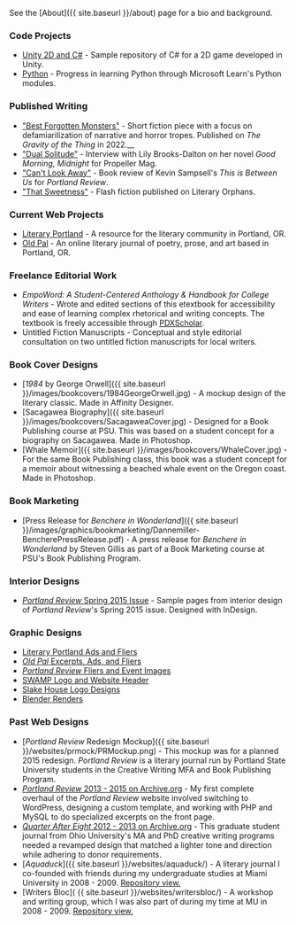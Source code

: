 See the [About]({{ site.baseurl }}/about) page for a bio and background.

### Code Projects

* [Unity 2D and C#](https://github.com/spacemoss/spacemoss.github.io/tree/main/codesamples/unity2dc%23) - Sample repository of C# for a 2D game developed in Unity.
* [Python](https://github.com/spacemoss/spacemoss.github.io/tree/main/codesamples/python-microsoft-learn) - Progress in learning Python through Microsoft Learn's Python modules.

### Published Writing

* ["Best Forgotten Monsters"](http://thegravityofthething.com/best-forgotten-monsters-alex-dannemiller/) - Short fiction piece with a focus on defamiarilization of narrative and horror tropes. Published on _The Gravity of the Thing_ in 2022.__
* ["Dual Solitude"](http://www.propellermag.com/Sept2016/BrooksDaltonDannemillerSept16.html) - Interview with Lily Brooks-Dalton on her novel _Good Morning, Midnight_ for Propeller Mag.
* ["Can't Look Away"](http://portlandreview.org/review-of-kevin-sampsells-this-is-between-us/) - Book review of Kevin Sampsell's _This is Between Us_ for _Portland Review_.
* ["That Sweetness"](http://www.literaryorphans.org/playdb/sweetness-alex-dannemiller/) - Flash fiction published on Literary Orphans.

### Current Web Projects

* [Literary Portland](https://literaryportland.org) - A resource for the literary community in Portland, OR.
* [Old Pal](https://oldpalmag.com) - An online literary journal of poetry, prose, and art based in Portland, OR.

### Freelance Editorial Work

* _EmpoWord: A Student-Centered Anthology & Handbook for College Writers_ - Wrote and edited sections of this etextbook for accessibility and ease of learning complex rhetorical and writing concepts. The textbook is freely accessible through [PDXScholar](https://pdxscholar.library.pdx.edu/pdxopen/20/).
* Untitled Fiction Manuscripts - Conceptual and style editorial consultation on two untitled fiction manuscripts for local writers.

### Book Cover Designs

* [_1984_ by George Orwell]({{ site.baseurl }}/images/bookcovers/1984GeorgeOrwell.jpg) - A mockup design of the literary classic. Made in Affinity Designer.
* [Sacagawea Biography]({{ site.baseurl }}/images/bookcovers/SacagaweaCover.jpg) - Designed for a Book Publishing course at PSU. This was based on a student concept for a biography on Sacagawea. Made in Photoshop.
* [Whale Memoir]({{ site.baseurl }}/images/bookcovers/WhaleCover.jpg) - For the same Book Publishing class, this book was a student concept for a memoir about witnessing a beached whale event on the Oregon coast. Made in Photoshop.

### Book Marketing

* [Press Release for _Benchere in Wonderland_]({{ site.baseurl }}/images/graphics/bookmarketing/Dannemiller-BencherePressRelease.pdf) - A press release for _Benchere in Wonderland_ by Steven Gillis as part of a Book Marketing course at PSU's Book Publishing Program.

### Interior Designs

* [_Portland Review_ Spring 2015 Issue](https://github.com/spacemoss/spacemoss.github.io/tree/main/interiordesigns/prspring2015/) - Sample pages from interior design of _Portland Review_'s Spring 2015 issue. Designed with InDesign.

### Graphic Designs

* [Literary Portland Ads and Fliers](https://github.com/spacemoss/spacemoss.github.io/tree/main/images/graphics/literaryportland/)
* [_Old Pal_ Excerpts, Ads, and Fliers](https://github.com/spacemoss/spacemoss.github.io/tree/main/images/graphics/oldpal/)
* [_Portland Review_ Fliers and Event Images](https://github.com/spacemoss/spacemoss.github.io/tree/main/images/graphics/portlandreview/)
* [SWAMP Logo and Website Header](https://github.com/spacemoss/spacemoss.github.io/tree/main/images/graphics/swamp/)
* [Slake House Logo Designs](https://github.com/spacemoss/spacemoss.github.io/tree/main/images/graphics/slakehouse/)
* [Blender Renders](https://github.com/spacemoss/spacemoss.github.io/tree/main/images/graphics/blenderrenders/)

### Past Web Designs

* [_Portland Review_ Redesign Mockup]({{ site.baseurl }}/websites/prmock/PRMockup.png) - This mockup was for a planned 2015 redesign. _Portland Review_ is a literary journal run by Portland State University students in the Creative Writing MFA and Book Publishing Program.
* [_Portland Review_ 2013 - 2015 on Archive.org](https://web.archive.org/web/20160109185843/http://portlandreview.org/) - My first complete overhaul of the _Portland Review_ website involved switching to WordPress, designing a custom template, and working with PHP and MySQL to do specialized excerpts on the front page.
* [_Quarter After Eight_ 2012 - 2013 on Archive.org](https://web.archive.org/web/20130526152815/http://www.quarteraftereight.org/index.html) - This graduate student journal from Ohio University's MA and PhD creative writing programs needed a revamped design that matched a lighter tone and direction while adhering to donor requirements.
* [_Aquaduck_]({{ site.baseurl }}/websites/aquaduck/) - A literary journal I co-founded with friends during my undergraduate studies at Miami University in 2008 - 2009. [Repository view.](https://github.com/spacemoss/spacemoss.github.io/tree/main/websites/aquaduck/)
* [Writers Bloc]( {{ site.baseurl }}/websites/writersbloc/) - A workshop and writing group, which I was also part of during my time at MU in 2008 - 2009. [Repository view.](https://github.com/spacemoss/spacemoss.github.io/tree/main/websites/writersbloc/)
